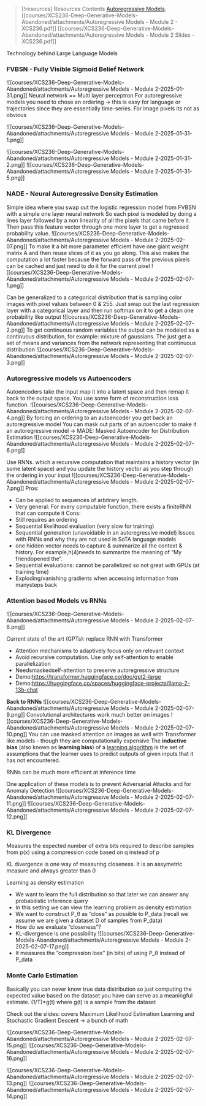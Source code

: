 
> [!resources] Resources
> Contents
> [Autoregressive Models](https://deepgenerativemodels.github.io/notes/autoregressive/), 
> [[courses/XCS236-Deep-Generative-Models-Abandoned/attachments/Autoregressive Models - Module 2 - XCS236.pdf]]
[[courses/XCS236-Deep-Generative-Models-Abandoned/attachments/Autoregressive Models - Module 2 Slides - XCS236.pdf]]

Technology behind Large Language Models

### FVBSN - Fully Visible Sigmoid Belief Network
![[courses/XCS236-Deep-Generative-Models-Abandoned/attachments/Autoregressive Models - Module 2-2025-01-31.png]]
Neural network == Multi layer perceptron
For autoregressive models you need to chose an ordering -> this is easy for language or trajectories since they are essentially time-series. For image pixels its not as obvious

![[courses/XCS236-Deep-Generative-Models-Abandoned/attachments/Autoregressive Models - Module 2-2025-01-31-1.png]]

![[courses/XCS236-Deep-Generative-Models-Abandoned/attachments/Autoregressive Models - Module 2-2025-01-31-2.png]]
![[courses/XCS236-Deep-Generative-Models-Abandoned/attachments/Autoregressive Models - Module 2-2025-01-31-5.png]]
### NADE - Neural Autoregressive Density Estimation
Simple idea where you swap out the logistic regression model from FVBSN with a simple one layer neural network
So each pixel is modeled by doing a lines layer followed by a non linearity of all the pixels that came before it. Then pass this feature vector through one more layer to get a regressed probability value.
![[courses/XCS236-Deep-Generative-Models-Abandoned/attachments/Autoregressive Models - Module 2-2025-02-07.png]]
To make it a bit more parameter efficient have one giant weight matrix A and then reuse slices of it as you go along. This also makes the computation a lot faster because the forward pass of the previous pixels can be cached and just need to do it for the current pixel
![[courses/XCS236-Deep-Generative-Models-Abandoned/attachments/Autoregressive Models - Module 2-2025-02-07-1.png]]

Can be generalized to a categorical distribution that is sampling color images with pixel values between 0 & 255. Just swap out the last regression layer with a categorical layer and then run softmax on it to get a clean one probability like output
![[courses/XCS236-Deep-Generative-Models-Abandoned/attachments/Autoregressive Models - Module 2-2025-02-07-2.png]]
To get continuous random variables the output can be modeled as a continuous distribution, for example: mixture of gaussians. The just get a set of means and variances from the network representing that continuous distribution
![[courses/XCS236-Deep-Generative-Models-Abandoned/attachments/Autoregressive Models - Module 2-2025-02-07-3.png]]

### Autoregressive models vs Autoencoders
Autoencoders take the input map it into a latent space and then remap it back to the output space. You use some form of reconstruction loss function.
![[courses/XCS236-Deep-Generative-Models-Abandoned/attachments/Autoregressive Models - Module 2-2025-02-07-4.png]]
By forcing an ordering to an autoencoder you get back an autoregressive model
You can mask out parts of an autoencoder to make it an autoregressive model -> MADE: Masked Autoencoder for Distribution Estimation
![[courses/XCS236-Deep-Generative-Models-Abandoned/attachments/Autoregressive Models - Module 2-2025-02-07-6.png]]

Use RNNs. which a recursive computation that maintains a history vector (in some latent space) and you update the history vector as you step through the ordering in your input
![[courses/XCS236-Deep-Generative-Models-Abandoned/attachments/Autoregressive Models - Module 2-2025-02-07-7.png]]
Pros:
- Can be applied to sequences of arbitrary length.
- Very general: For every computable function, there exists a finiteRNN that can compute it
Cons:
- Still requires an ordering
- Sequential likelihood evaluation (very slow for training)
- Sequential generation (unavoidable in an autoregressive model)
Issues with RNNs and why they are not used in SoTA language models
- one hidden vector needs to capture & summarize  all the context & history. For example,h(4)needs to summarize the meaning of “My friendopened the”.
- Sequential evaluations: cannot be parallelized so not great with GPUs (at training time)
- Exploding/vanishing gradients when accessing information from manysteps back

### Attention based Models vs RNNs

![[courses/XCS236-Deep-Generative-Models-Abandoned/attachments/Autoregressive Models - Module 2-2025-02-07-8.png]]

Current state of the art (GPTs): replace RNN with Transformer
- Attention mechanisms to adaptively focus only on relevant context
- Avoid recursive computation. Use only self-attention to enable parallelization
- Needsmaskedself-attention to preserve autoregressive structure
- Demo:https://transformer.huggingface.co/doc/gpt2-large
- Demo:https://huggingface.co/spaces/huggingface-projects/llama-2-13b-chat

**Back to RNNs**
![[courses/XCS236-Deep-Generative-Models-Abandoned/attachments/Autoregressive Models - Module 2-2025-02-07-9.png]]
Convolutional architectures work much better on images
![[courses/XCS236-Deep-Generative-Models-Abandoned/attachments/Autoregressive Models - Module 2-2025-02-07-10.png]]
You can use masked attention on images as well with Transformer like models - though they are computationally expensive
The **inductive bias** (also known as **learning bias**) of a [learning algorithm](https://en.wikipedia.org/wiki/Machine_learning "Machine learning") is the set of assumptions that the learner uses to predict outputs of given inputs that it has not encountered.

RNNs can be much more efficient at inference time

One application of these models is to prevent Adversarial Attacks and for Anomaly Detection
![[courses/XCS236-Deep-Generative-Models-Abandoned/attachments/Autoregressive Models - Module 2-2025-02-07-11.png]]
![[courses/XCS236-Deep-Generative-Models-Abandoned/attachments/Autoregressive Models - Module 2-2025-02-07-12.png]]

### KL Divergence
Measures the expected number of extra bits required to describe samples from p(x) using a compression code based on q instead of p

KL divergence is one way of measuring closeness. It is an assymetric measure and always greater than 0

Learning as density estimation
- We want to learn the full distribution so that later we can answer any probabilistic inference query
- In this setting we can view the learning problem as density estimation
- We want to construct P_θ as ”close” as possible to P_data (recall we assume we are given a dataset D of samples from P_data)
- How do we evaluate ”closeness”?
- KL-divergence is one possibility
![[courses/XCS236-Deep-Generative-Models-Abandoned/attachments/Autoregressive Models - Module 2-2025-02-07-17.png]]
- It measures the ”compression loss” (in bits) of using P_θ instead of P_data


### Monte Carlo Estimation

Basically you can never know true data distribution so just computing the expected value based on the dataset you have can serve as a meaningful estimate. (1/T)\*g(t) where g(t) is a sample from the dataset

Check out the slides: covers Maximum Likelihood Estimation Learning and Stochastic Gradient Descent -> a bunch of math 

![[courses/XCS236-Deep-Generative-Models-Abandoned/attachments/Autoregressive Models - Module 2-2025-02-07-15.png]]
![[courses/XCS236-Deep-Generative-Models-Abandoned/attachments/Autoregressive Models - Module 2-2025-02-07-16.png]]

![[courses/XCS236-Deep-Generative-Models-Abandoned/attachments/Autoregressive Models - Module 2-2025-02-07-13.png]]
![[courses/XCS236-Deep-Generative-Models-Abandoned/attachments/Autoregressive Models - Module 2-2025-02-07-14.png]]
